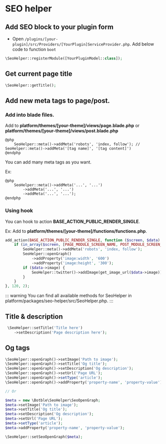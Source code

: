 # SEO helper

## Add SEO block to your plugin form

- Open `/plugins/[your-plugin]/src/Providers/[YourPlugin]ServiceProvider.php`. Add below code to function `boot`

```php
\SeoHelper::registerModule([YourPluginModel::class]);
```

## Get current page title

```php
\SeoHelper::getTitle();
```

## Add new meta tags to page/post.

### Add into blade files.

Add to **platform/themes/[your-theme]/views/page.blade.php** or **platform/themes/[your-theme]/views/post.blade.php**

```blade
@php
    SeoHelper::meta()->addMeta('robots', 'index, follow'); // SeoHelper::meta()->addMeta('[tag name]', '[tag content]')
@endphp
```

You can add many meta tags as you want.

Ex:

```blade
@php    
    SeoHelper::meta()->addMeta('...', '...')
        ->addMeta('...', '...')
        ->addMeta('...', '...');
@endphp
```

### Using hook

You can hook to action **BASE_ACTION_PUBLIC_RENDER_SINGLE**.

Ex: Add to **platform/themes/[your-theme]/functions/functions.php**.

```php
add_action(BASE_ACTION_PUBLIC_RENDER_SINGLE, function ($screen, $data) {    
    if (in_array($screen, [PAGE_MODULE_SCREEN_NAME, POST_MODULE_SCREEN_NAME])) {        
        SeoHelper::meta()->addMeta('robots', 'index, follow');        
        SeoHelper::openGraph()
            ->addProperty('image:width', '600')            
            ->addProperty('image:height', '300');
        if ($data->image) {            
            SeoHelper::twitter()->addImage(get_image_url($data->image));        
        }    
    }
}, 120, 2);
```

::: warning
You can find all available methods for SeoHelper in platform/packages/seo-helper/src/SeoHelper.php.
:::

## Title & description

```php
 \SeoHelper::setTitle('Title here')
    ->setDescription('Page description here');
```

## Og tags

```php
\SeoHelper::openGraph()->setImage('Path to image');
\SeoHelper::openGraph()->setTitle('Og title');
\SeoHelper::openGraph()->setDescription('Og description');
\SeoHelper::openGraph()->setUrl('Page URL');
\SeoHelper::openGraph()->setType('article');
\SeoHelper::openGraph()->addProperty('property-name', 'property-value');

// Or

$meta = new \Botble\SeoHelper\SeoOpenGraph;
$meta->setImage('Path to image');
$meta->setTitle('Og title');
$meta->setDescription('Og description');
$meta->setUrl('Page URL');
$meta->setType('article');
$meta->addProperty('property-name', 'property-value');

\SeoHelper::setSeoOpenGraph($meta);
```
